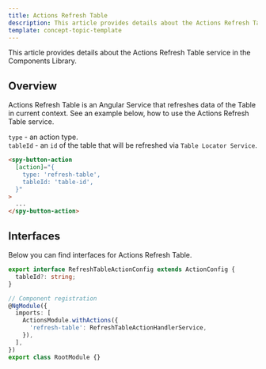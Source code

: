 ```yaml
---
title: Actions Refresh Table
description: This article provides details about the Actions Refresh Table service in the Components Library.
template: concept-topic-template
---
```


This article provides details about the Actions Refresh Table service in the Components Library.

## Overview

Actions Refresh Table is an Angular Service that refreshes data of the Table in current context.
See an example below, how to use the Actions Refresh Table service.

`type` - an action type.  
`tableId` - an `id` of the table that will be refreshed via `Table Locator Service`.  

```html
<spy-button-action
  [action]="{
    type: 'refresh-table',
    tableId: 'table-id',
  }"
>
  ...
</spy-button-action>
```

## Interfaces

Below you can find interfaces for Actions Refresh Table.

```ts
export interface RefreshTableActionConfig extends ActionConfig {
  tableId?: string;
}

// Component registration
@NgModule({
  imports: [
    ActionsModule.withActions({
      'refresh-table': RefreshTableActionHandlerService,
    }),
  ],
})
export class RootModule {}
```
